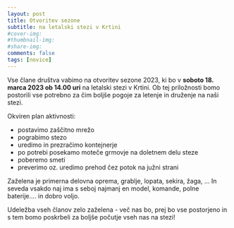 ```yaml
---
layout: post
title: Otvoritev sezone
subtitle: na letalski stezi v Krtini
#cover-img:
#thumbnail-img:
#share-img:
comments: false
tags: [novice]
---
```


Vse člane društva vabimo na otvoritev sezone 2023, ki bo v **soboto 18. marca 2023 ob 14.00  uri** na letalski stezi v Krtini. 
Ob tej priložnosti bomo postorili vse potrebno za čim boljše pogoje za letenje in druženje na naši stezi.

Okviren plan aktivnosti:
  - postavimo zaščitno mrežo
  - pograbimo stezo
  - uredimo in prezračimo kontejnerje
  - po potrebi posekamo moteče grmovje na doletnem delu steze
  - poberemo smeti 
  - preverimo oz. uredimo prehod čez potok na južni strani

Zaželena je primerna delovna oprema, grablje, lopata, sekira, žaga, ...
In seveda vsakdo naj ima s seboj najmanj en model, komande, polne baterije.... in dobro voljo.

Udeležba vseh članov zelo zaželena - več nas bo, prej bo vse postorjeno in s tem bomo poskrbeli za boljše počutje vseh nas na stezi!
